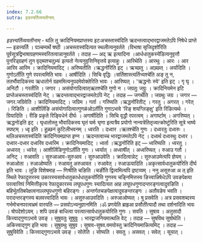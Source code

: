 ```yaml
---
index: 7.2.66
sutra: इडत्त्यर्तिव्ययतीनाम्

---
```

_इडत्त्यर्तिव्ययतीनाम्_ - थलि तु क्रादिनियमप्राप्तस्य इटःअचस्तास्व॑दिति ऋदन्तत्वाद्भारद्वाजमतेऽपि निषेधे प्राप्ते —  इडत्त्यर्ति । पञ्चम्यर्थे षष्ठी ।अचस्तास्व॑दित्यत स्थलीत्यनुवर्तते ।विभाषा सृजिदृशो॑रिति पूर्वसूत्रद्विभाषाग्रहणमस्वरितत्वान्नानुवर्तते । तदाह —  अद् ऋ इत्यादिना ।आर्धधातुकस्ये॑डित्यनुवृत्तौ पुनरिड्ग्रहणं तुन वृद्ब्यश्चतुभ्र्यः॑ इत्यतो नेत्यनुवृत्तिनिवृत्तये इत्याहुः । आरिथेति । आरथुः । आरः । आर आरिव आरिम । क्रादिनियमादिट् । अरिष्यतीति ।ऋद्धनो॑रिति इट् । ऋच्छतु । आच्र्छत् । अर्यादिति ।गुणोऽर्ती॑ति गुणे रपरत्वमिति भावः । आर्षीदिति । सिचि वृद्धिः ।सर्तिशास्त्यर्तिभ्यश्चे॑ति अङ् तु न, ततर्भौवादिकस्य ऋधातोर्न ग्रहममित्यनुपदमेवोक्तेरिति भावः । आरिष्यत् । 'ऋद्धनोः स्ये' इति इट् । गृ घृ । अनिटौ । गरतीति । जगार । असंयोगादित्वात्ऋतश्चे॑ति गुणो न । जग्रतुः जग्रुः । क्रादिनियमेन इटि प्राप्तेअचस्तास्व॑दिति नेट् । ऋदन्तत्वाद्भारद्वाजमतेऽपि नेट् । तदाह — जगर्थेति । जग्रथुः जग्र । जगार — जगर.जग्रिवेति । क्रादिनियमादिट् । जग्रिम । गर्ता । गरिष्यति ।ऋद्धनो॑रितीट् । गरतु । अगरत् । गरेत् । रिङिति । आशीर्लिङि असंयोगादित्वात्गुण#ओऽर्ती॑ति गुणाऽभावे 'रिङ् शयग्लिङ्क्षु' इति रिङित्यर्थः । ग्रियादिति । रीङि प्रकृते रिङ्विधेर्न दीर्घः । अगार्षीदिति । सिचि वृद्धौ रपरत्वम् । अगार्ष्टाम् । अगरिष्यत् ।ऋद्धनोः॑इति इट् । घृधातोस्तु भौवादिकस्य घृतं घर्मः घृणा इत्यत्रैव प्रयोगो नान्यत्रेतितृज्वत्क्रोष्टु॑रिति सूत्रे भाष्ये स्पष्टम् । ध्वृ इति । हूच्र्छनं कुटिलीभवनम् । ध्वरति । दध्वार ।ऋतश्चे॑ति गुणः । दध्वरतुः दध्वरुः । थलिअचस्तास्व॑दिति क्रादिनियमप्राप्त इण्न । ऋदन्तत्वाच्च भारद्वाजमतेऽपि नेट् । दध्वर्थ दध्वरथुः दध्वर । दध्वार-दध्वर दध्वरिव दध्वरिम । क्रादिनियमादिट् । ध्वर्ता ।ऋद्धनो॑रिति इट् — ध्वरिष्यति । ध्वरतु ।अध्वरत् । ध्वरेत् । आशीर्लिङिगुणोऽर्ती॑ति गुणः । ध्वर्यात् । अध्वार्षीत् । अध्वरिष्यत् । रुआउ गतौ । अनिट् । रुआवति । सुरुआआव-सुरुआव । सुरुआउवेति । क्रादित्वान्नेट् । सुरुआउमेत्यपि ज्ञेयम् । रुआओता । रुआओष्यति । रुआवतु अरुआवत । रुआवेत् । रुआऊयादिति ।अकृत्सार्वधातुकयो॑रिति दीर्घ इति भावः । लुङि विशेषमाह — णिश्रीति चङिति ।चङी॑ति द्वित्वमित्यपि द्रष्टव्यम् । ननु असुरुआ अ त् इति स्थिते रेफादुत्तरस्य उकारस्यसार्वधातुकार्धधातुकयो॑रिति गुणस्य चङ्निमित्तस्य ङित्त्वान्निषेधेऽपि उवङपेक्षया परत्वात्तिपं निमित्तीकृत्य रेफादुकारस्य लघूपधगुणः स्यादित्यत आह लघूपधगुणादन्तरङ्गत्वादुवङिति । बहिर्भूततिबपेक्षत्वनाल्लघूपधगुणो बहिरङ्गः । अन्तर्गतचङपेक्षत्वादुवङन्तरङ्गः । अतौवङेव भवति । परादन्तरङ्गस्य बलवत्त्वादिति भावः । असुरुआउवदिति । अरुआओष्यत् । षु प्रसवेति । अत्र प्रसवशब्दस्य गर्भमोचनपरत्वभ्रमं वारयति — प्रसवोऽभ्यनुज्ञानमिति ।ॐ प्रणयेति ब्राहृआ प्रसौती॑त्यादौ तथा दर्शनादिति भावः । षोपदेशोऽयम् । शपि उवङं बाधित्वा परत्वात्सार्वधातुकयोरिति गुणः । सवति । सुषाव । अतुसादौ कित्त्वाद्गुणाऽभावे उवङ् । सुषुवतुः सुषुवुः । भारद्वाजनियमात्थलि वेट् । तदाह —  सुषविथ सुषोथेति । अकित्त्वाद्गुण इति भावः । सुषुवथुः सुषुव । सुषाव-सुषव.वमयोस्तु क्रादिनियमान्नित्यमिट् । तदाह — सुषुविवेति । कित्त्वाद्गुणाऽभावे उवङ् । सोतेति । सोष्यति । सवतु । असवत् । सवेत् । सूयात् ।